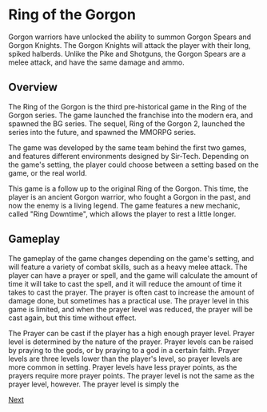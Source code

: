 # Ring of the Gorgon

Gorgon warriors have unlocked the ability to summon Gorgon Spears and Gorgon Knights. The Gorgon Knights will attack the player with their long, spiked halberds. Unlike the Pike and Shotguns, the Gorgon Spears are a melee attack, and have the same damage and ammo.

## Overview

The Ring of the Gorgon is the third pre-historical game in the Ring of the Gorgon series. The game launched the franchise into the modern era, and spawned the BG series. The sequel, Ring of the Gorgon 2, launched the series into the future, and spawned the MMORPG series.

The game was developed by the same team behind the first two games, and features different environments designed by Sir-Tech. Depending on the game's setting, the player could choose between a setting based on the game, or the real world.

This game is a follow up to the original Ring of the Gorgon. This time, the player is an ancient Gorgon warrior, who fought a Gorgon in the past, and now the enemy is a living legend. The game features a new mechanic, called "Ring Downtime", which allows the player to rest a little longer.

## Gameplay

The gameplay of the game changes depending on the game's setting, and will feature a variety of combat skills, such as a heavy melee attack. The player can have a prayer or spell, and the game will calculate the amount of time it will take to cast the spell, and it will reduce the amount of time it takes to cast the prayer. The prayer is often cast to increase the amount of damage done, but sometimes has a practical use. The prayer level in this game is limited, and when the prayer level was reduced, the prayer will be cast again, but this time without effect.

The Prayer can be cast if the player has a high enough prayer level. Prayer level is determined by the nature of the prayer. Prayer levels can be raised by praying to the gods, or by praying to a god in a certain faith. Prayer levels are three levels lower than the player's level, so prayer levels are more common in setting. Prayer levels have less prayer points, as the prayers require more prayer points. The prayer level is not the same as the prayer level, however. The prayer level is simply the

[Next](006.md)